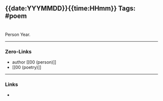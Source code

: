 {{date:YYYMMDD}}{{time:HHmm}}
Tags: #poem  
---
#

Person Year.

---
### Zero-Links
- author [[00 (person)]]
- [[00 (poetry)]]
---
### Links
- 